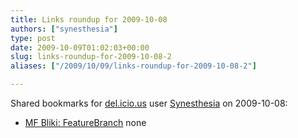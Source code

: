 ```yaml
---
title: Links roundup for 2009-10-08
authors: ["synesthesia"]
type: post
date: 2009-10-09T01:02:03+00:00
slug: links-roundup-for-2009-10-08-2 
aliases: ["/2009/10/09/links-roundup-for-2009-10-08-2"]

---
```

Shared bookmarks for [del.icio.us][1] user [Synesthesia][2] on 2009-10-08:

  * [MF Bliki: FeatureBranch][3] 
    none</li> </ul>

 [1]: https://del.icio.us/
 [2]: https://del.icio.us/synesthesia
 [3]: https://martinfowler.com/bliki/FeatureBranch.html